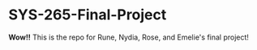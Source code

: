 # SYS-265-Final-Project

**Wow!!** This is the repo for Rune, Nydia, Rose, and Emelie's final project!
